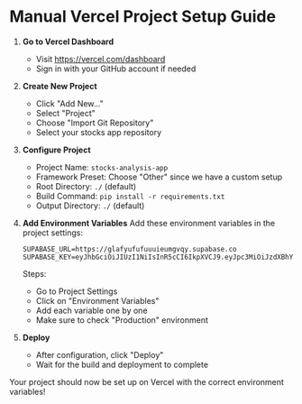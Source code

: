 # Manual Vercel Project Setup Guide

1. **Go to Vercel Dashboard**
   - Visit https://vercel.com/dashboard
   - Sign in with your GitHub account if needed

2. **Create New Project**
   - Click "Add New..."
   - Select "Project"
   - Choose "Import Git Repository"
   - Select your stocks app repository

3. **Configure Project**
   - Project Name: `stocks-analysis-app`
   - Framework Preset: Choose "Other" since we have a custom setup
   - Root Directory: `./` (default)
   - Build Command: `pip install -r requirements.txt`
   - Output Directory: `./` (default)

4. **Add Environment Variables**
   Add these environment variables in the project settings:

   ```
   SUPABASE_URL=https://glafyufufuuuieumgvqy.supabase.co
   SUPABASE_KEY=eyJhbGciOiJIUzI1NiIsInR5cCI6IkpXVCJ9.eyJpc3MiOiJzdXBhYmFzZSIsInJlZiI6ImdsYWZ5dWZ1ZnV1dWlldW1ndnF5Iiwicm9sZSI6ImFub24iLCJpYXQiOjE3NDI0MzIzMzEsImV4cCI6MjA1ODAwODMzMX0.R5VKyduyQtA3loWj9nIPGlJ2TIzhq6jtW6_dQh9AIgU
   ```

   Steps:
   - Go to Project Settings
   - Click on "Environment Variables"
   - Add each variable one by one
   - Make sure to check "Production" environment

5. **Deploy**
   - After configuration, click "Deploy"
   - Wait for the build and deployment to complete

Your project should now be set up on Vercel with the correct environment variables!
